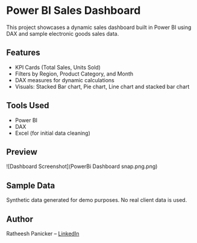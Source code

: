 # Power BI Sales Dashboard

This project showcases a dynamic sales dashboard built in Power BI using DAX and sample electronic goods sales data.

## Features
- KPI Cards (Total Sales, Units Sold)
- Filters by Region, Product Category, and Month
- DAX measures for dynamic calculations
- Visuals: Stacked Bar chart, Pie chart, Line chart and stacked bar chart

## Tools Used
- Power BI
- DAX
- Excel (for initial data cleaning)

## Preview
![Dashboard Screenshot](PowerBi Dashboard snap.png.png)

## Sample Data
Synthetic data generated for demo purposes. No real client data is used.

## Author
Ratheesh Panicker – [LinkedIn](www.linkedin.com/in/ratheesh-panicker-3254481a0)

